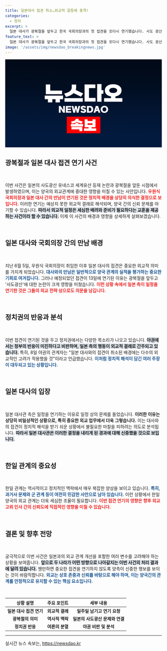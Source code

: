 ```yaml
---
title: 일본대사 접견 취소…외교적 갈등에 충격!
categories:
  - 정치
excerpt: >
  일본 대사가 광복절을 앞두고 한국 국회의장과의 첫 접견을 또다시 연기했습니다. 사도 광산 논란을 의식한 듯 외교적 결례라는 지적이 쏟아지고 있습니다. 과연 그 배경은 무엇일까요? 클릭해서 자세한 이야기를 확인해보세요!
feature_text: >
  일본 대사가 광복절을 앞두고 한국 국회의장과의 첫 접견을 또다시 연기했습니다. 사도 광산 논란을 의식한 듯 외교적 결례라는 지적이 쏟아지고 있습니다. 과연 그 배경은 무엇일까요? 클릭해서 자세한 이야기를 확인해보세요!
image: '/assets/img/newsdao_breakingnews.jpg'
---
```


<p><img src="/assets/img/newsdao_breakingnews.jpg" alt="flaretime 속보" /></p>

<h2 data-ke-size="size26">광복절과 일본 대사 접견 연기 사건</h2>

<p data-ke-size="size16">&nbsp;</p>

<p>이번 사건은 일본의 사도광산 유네스코 세계유산 등재 논란과 광복절을 앞둔 시점에서 발생하였으며, 이는 양국의 외교관계에 중대한 영향을 미칠 수 있는 사안입니다. <b><span style="color: #ee2323;">우원식 국회의장과 일본 대사 간의 만남이 연기된 것은 정치적 배경을 상당히 의식한 결정으로 보입니다.</span></b> 이러한 연기는 예상치 못한 외교적 결례로 해석되며, 양국 간의 신뢰 문제를 야기할 수 있습니다. <b><span style="background-color: #21538527;">따라서 외교적 일정은 세심한 배려와 준비가 필요하다는 교훈을 제공하는 사건이라 할 수 있습니다.</span></b> 이제 이 사건의 배경과 영향을 상세하게 살펴보겠습니다.</p>

<p data-ke-size="size16">&nbsp;</p>

<h2>일본 대사와 국회의장 간의 만남 배경</h2>

<p data-ke-size="size16">&nbsp;</p>

<p>지난 6월 5일, 우원식 국회의장이 취임한 이후 일본 대사의 접견은 중요한 외교적 의미를 가지게 되었습니다. <b><span style="color: #1a5490;">대사와의 만남은 일반적으로 양국 관계의 실적을 평가하는 중요한 기회로 여겨집니다.</span></b> 그러나 예정되었던 접견이 13일에 연기된 이유는 광복절을 앞두고 '사도광산'에 대한 논란이 크게 영향을 미쳤습니다. <b><span style="color: #ee2323;">이런 상황 속에서 일본 측이 일정을 연기한 것은 그들의 외교 전략 상으로도 의문을 남깁니다.</span></b></p>

<p data-ke-size="size16">&nbsp;</p>

<h2>정치권의 반응과 분석</h2>

<p data-ke-size="size16">&nbsp;</p>

<p>이번 접견이 연기된 것을 두고 정치권에서는 다양한 목소리가 나오고 있습니다. <b><span style="background-color: #21538527;">야권에서는 정부의 반응이 미진하다고 비판하며, 일본 측의 행동이 외교적 결례로 간주되고 있습니다.</span></b> 특히, 8일 야권의 관계자는 "일본 대사와의 접견이 취소된 배경에는 다수의 외교적인 고려가 작용했을 것"이라고 언급했습니다. <b><span style="color: #1a5490;">이처럼 정치적 해석이 담긴 여러 주장이 대두되고 있는 상황입니다.</span></b></p>

<p data-ke-size="size16">&nbsp;</p>

<h2>일본 대사의 입장</h2>

<p data-ke-size="size16">&nbsp;</p>

<p>일본 대사관 측은 일정을 연기하는 이유로 일정 상의 문제를 들었습니다. <b><span style="ee2323;">이러한 이유는 상당히 비일상적인 상황으로, 특히 중요한 외교 업무에서 더욱 그렇습니다.</span></b> 이는 대사와의 접견이 정치적 해석을 받기 쉬운 상황에서 불필요한 마찰을 피하려는 의도로 분석됩니다. <b><span style="background-color: #21538527;">따라서 일본 대사관은 이러한 결정을 내리게 된 경과에 대해 신중했을 것으로 보입니다.</span></b></p>

<p data-ke-size="size16">&nbsp;</p>

<h2>한일 관계의 중요성</h2>

<p data-ke-size="size16">&nbsp;</p>

<p>한일 관계는 역사적이고 정치적인 맥락에서 매우 복잡한 양상을 보이고 있습니다. <b><span style="color: #1a5490;">특히, 과거사 문제와 군 관계 등이 여전히 민감한 사안으로 남아 있습니다.</span></b> 이런 상황에서 한일 양국의 외교 관계는 더욱 세심한 조율이 필요합니다. <b><span style="color: #ee2323;">이번 접견 연기의 영향은 향후 외교 고위 인사 간의 신뢰도에 직접적인 영향을 미칠 수 있습니다.</span></b></p>

<p data-ke-size="size16">&nbsp;</p>

<h2>결론 및 향후 전망</h2>

<p data-ke-size="size16">&nbsp;</p>

<p>궁극적으로 이번 사건은 일본과의 외교 관계 개선을 포함한 여러 변수를 고려해야 하는 상황을 보여줍니다. <b><span style="background-color: #21538527;">앞으로 두 나라가 어떤 방향으로 나아갈지는 이번 사건의 처리 결과에 달려 있습니다.</span></b> 웬만하면 중요한 접견을 연기하지 않도록 양측이 신중한 행보를 보이는 것이 바람직합니다. <b><span style="color: #1a5490;">외교는 상호 존중과 신뢰를 바탕으로 해야 하며, 이는 양국간의 관계를 안정적으로 유지할 수 있는 핵심 요소입니다.</span></b></p>

<p data-ke-size="size16">&nbsp;</p>

<table style="width: 100%; border-collapse: collapse;">
  <thead>
    <tr>
      <th style="text-align: center;">상황 설명</th>
      <th style="text-align: center;">주요 포인트</th>
      <th style="text-align: center;">세부 내용</th>
    </tr>
  </thead>
  <tbody>
    <tr>
      <td style="text-align: center; height: 17px;"><b>일본 대사 접견 연기</b></td>
      <td style="text-align: center; height: 17px;"><b>외교적 결례</b></td>
      <td style="text-align: center; height: 17px;"><b>일주일 남기고 연기 요청</b></td>
    </tr>
    <tr>
      <td style="text-align: center; height: 17px;"><b>광복절의 의미</b></td>
      <td style="text-align: center; height: 17px;"><b>역사적 맥락</b></td>
      <td style="text-align: center; height: 17px;"><b>일본의 사도광산 문제와 연결</b></td>
    </tr>
    <tr>
      <td style="text-align: center; height: 17px;"><b>정치권 반응</b></td>
      <td style="text-align: center; height: 17px;"><b>여론의 분열</b></td>
      <td style="text-align: center; height: 17px;"><b>야권 비판 및 분석</b></td>
    </tr>
  </tbody>
</table>

<hr />
실시간 뉴스 속보는, <a href="https://newsdao.kr" rel="dofollow">https://newsdao.kr</a>


